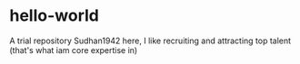 # hello-world
A trial repository
Sudhan1942 here, I like recruiting and attracting top talent (that's what iam core expertise in)

